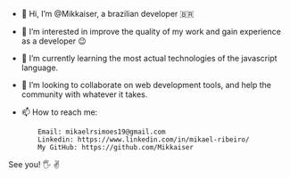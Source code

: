 - 👋 Hi, I’m @Mikkaiser, a brazilian developer 🇧🇷
- 👀 I’m interested in improve the quality of my work and gain experience as a developer :wink:
- 🌱 I’m currently learning the most actual technologies of the javascript language.
- 💞️ I’m looking to collaborate on web development tools, and help the community with whatever it takes.
- 📫 How to reach me: 

          Email: mikaelrsimoes19@gmail.com
          Linkedin: https://www.linkedin.com/in/mikael-ribeiro/
          My GitHub: https://github.com/Mikkaiser
          
          
See you! :raised_hand_with_fingers_splayed: :v:
